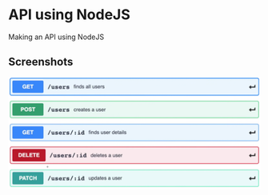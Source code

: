 # API using NodeJS
Making an API using NodeJS
## Screenshots

<p align="center"><img src="screenshots/shot_1.png"></p>
